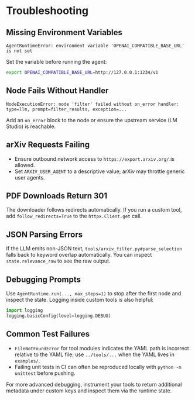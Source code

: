 # Troubleshooting

## Missing Environment Variables

```
AgentRuntimeError: environment variable 'OPENAI_COMPATIBLE_BASE_URL' is not set
```

Set the variable before running the agent:

```bash
export OPENAI_COMPATIBLE_BASE_URL=http://127.0.0.1:1234/v1
```

## Node Fails Without Handler

```
NodeExecutionError: node 'filter' failed without on_error handler: type=llm, prompt=filter_results, exception=...
```

Add an `on_error` block to the node or ensure the upstream service (LM Studio) is reachable.

## arXiv Requests Failing

- Ensure outbound network access to `https://export.arxiv.org/` is allowed.
- Set `ARXIV_USER_AGENT` to a descriptive value; arXiv may throttle generic user agents.

## PDF Downloads Return 301

The downloader follows redirects automatically. If you run a custom tool, add `follow_redirects=True` to the `httpx.Client.get` call.

## JSON Parsing Errors

If the LLM emits non-JSON text, `tools/arxiv_filter.py#parse_selection` falls back to keyword overlap automatically. You can inspect `state.relevance_raw` to see the raw output.

## Debugging Prompts

Use `AgentRuntime.run(..., max_steps=1)` to stop after the first node and inspect the state. Logging inside custom tools is also helpful:

```python
import logging
logging.basicConfig(level=logging.DEBUG)
```

## Common Test Failures

- `FileNotFoundError` for tool modules indicates the YAML path is incorrect relative to the YAML file; use `../tools/...` when the YAML lives in `examples/`.
- Failing unit tests in CI can often be reproduced locally with `python -m unittest` before pushing.

For more advanced debugging, instrument your tools to return additional metadata under custom keys and inspect them via the runtime state.
